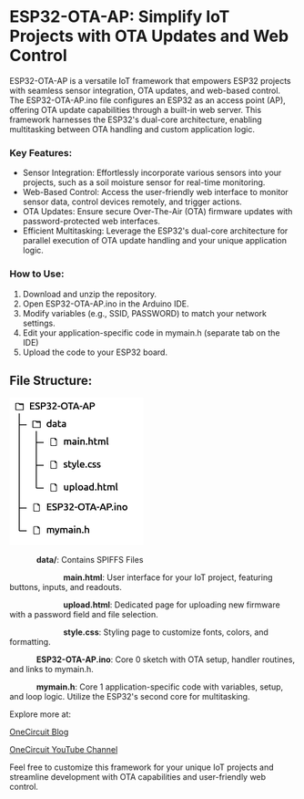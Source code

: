 # ESP32-OTA-AP: Simplify IoT Projects with OTA Updates and Web Control

ESP32-OTA-AP is a versatile IoT framework that empowers ESP32 projects with seamless sensor integration, OTA updates, and web-based control. The ESP32-OTA-AP.ino file configures an ESP32 as an access point (AP), offering OTA update capabilities through a built-in web server. This framework harnesses the ESP32's dual-core architecture, enabling multitasking between OTA handling and custom application logic.

### Key Features:

* Sensor Integration: Effortlessly incorporate various sensors into your projects, such as a soil moisture sensor for real-time monitoring.
* Web-Based Control: Access the user-friendly web interface to monitor sensor data, control devices remotely, and trigger actions.
* OTA Updates: Ensure secure Over-The-Air (OTA) firmware updates with password-protected web interfaces.
* Efficient Multitasking: Leverage the ESP32's dual-core architecture for parallel execution of OTA update handling and your unique application logic.

### How to Use:

1. Download and unzip the repository.
1. Open ESP32-OTA-AP.ino in the Arduino IDE.
1. Modify variables (e.g., SSID, PASSWORD) to match your network settings.
1. Edit your application-specific code in mymain.h (separate tab on the IDE)
1. Upload the code to your ESP32 board.

## File Structure:

![File Structure](/filestructure.png)

&nbsp;&nbsp;&nbsp;&nbsp;&nbsp;&nbsp;&nbsp;&nbsp;&nbsp;&nbsp;&nbsp;&nbsp;**data/**: Contains SPIFFS Files

&nbsp;&nbsp;&nbsp;&nbsp;&nbsp;&nbsp;&nbsp;&nbsp;&nbsp;&nbsp;&nbsp;&nbsp;&nbsp;&nbsp;&nbsp;&nbsp;&nbsp;&nbsp;&nbsp;&nbsp;&nbsp;&nbsp;&nbsp;&nbsp;**main.html**: User interface for your IoT project, featuring buttons, inputs, and readouts.

&nbsp;&nbsp;&nbsp;&nbsp;&nbsp;&nbsp;&nbsp;&nbsp;&nbsp;&nbsp;&nbsp;&nbsp;&nbsp;&nbsp;&nbsp;&nbsp;&nbsp;&nbsp;&nbsp;&nbsp;&nbsp;&nbsp;&nbsp;&nbsp;**upload.html**: Dedicated page for uploading new firmware with a password field and file selection.

&nbsp;&nbsp;&nbsp;&nbsp;&nbsp;&nbsp;&nbsp;&nbsp;&nbsp;&nbsp;&nbsp;&nbsp;&nbsp;&nbsp;&nbsp;&nbsp;&nbsp;&nbsp;&nbsp;&nbsp;&nbsp;&nbsp;&nbsp;&nbsp;**style.css**: Styling page to customize fonts, colors, and formatting.

&nbsp;&nbsp;&nbsp;&nbsp;&nbsp;&nbsp;&nbsp;&nbsp;&nbsp;&nbsp;&nbsp;&nbsp;**ESP32-OTA-AP.ino**: Core 0 sketch with OTA setup, handler routines, and links to mymain.h.

&nbsp;&nbsp;&nbsp;&nbsp;&nbsp;&nbsp;&nbsp;&nbsp;&nbsp;&nbsp;&nbsp;&nbsp;**mymain.h**: Core 1 application-specific code with variables, setup, and loop logic. Utilize the ESP32's second core for multitasking.



Explore more at:

[OneCircuit Blog](https://onecircuit.blogspot.com/)

[OneCircuit YouTube Channel](https://youtube.com/@onecircuit-as)

Feel free to customize this framework for your unique IoT projects and streamline development with OTA capabilities and user-friendly web control.




